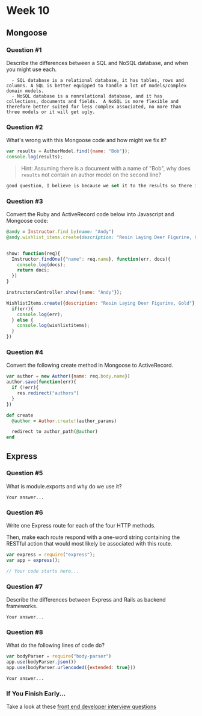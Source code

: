 # Week 10

## Mongoose

### Question #1

Describe the differences between a SQL and NoSQL database, and when you might use each.

```
  - SQL database is a relational database, it has tables, rows and columns. A SQL is better equipped to handle a lot of models/complex domain models.
  - NoSQL database is a nonrelational database, and it has collections, documents and fields.  A NoSQL is more flexible and therefore better suited for less complex associated, no more than three models or it will get ugly.
```

### Question #2

What's wrong with this Mongoose code and how might we fix it?

```js
var results = AuthorModel.find({name: "Bob"});
console.log(results);
```

> Hint: Assuming there is a document with a name of "Bob", why does `results` not contain an author model on the second line?

```js
good question, I believe is because we set it to the results so there is no need to be redundant.
```

### Question #3

Convert the Ruby and ActiveRecord code below into Javascript and Mongoose code:

```rb
@andy = Instructor.find_by(name: "Andy")
@andy.wishlist_items.create(description: "Resin Laying Deer Figurine, Gold")
```

```js

show: function(req){
  Instructor.findOne({"name": req.name}, function(err, docs){
    console.log(docs);
    return docs;
  })
}

instructorsController.show({name: "Andy"});

WishlistItems.create({description: "Resin Laying Deer Figurine, Gold"}, (err, wishlistitems) => {
  if(err){
    console.log(err);
  } else {
    console.log(wishlistitems);
  }
})
```

### Question #4

Convert the following create method in Mongoose to ActiveRecord.

```js
var author = new Author({name: req.body.name})
author.save(function(err){
  if (!err){
    res.redirect("authors")
  }
})
```

```rb
def create
  @author = Author.create!(author_params)

  redirect to author_path(@author)
end
```

## Express

### Question #5

What is module.exports and why do we use it?

```text
Your answer...
```

### Question #6

Write one Express route for each of the four HTTP methods.

Then, make each route respond with a one-word string containing the RESTful action that would most likely be associated with this route.

```js
var express = require("express");
var app = express();

// Your code starts here...

```

### Question #7

Describe the differences between Express and Rails as backend frameworks.

```text
Your answer...
```

### Question #8

What do the following lines of code do?

```js
var bodyParser = require("body-parser")
app.use(bodyParser.json())
app.use(bodyParser.urlencoded({extended: true}))
```

```text
Your answer...
```

### If You Finish Early...

Take a look at these [front end developer interview questions](https://github.com/h5bp/Front-end-Developer-Interview-Questions/blob/master/README.md)
